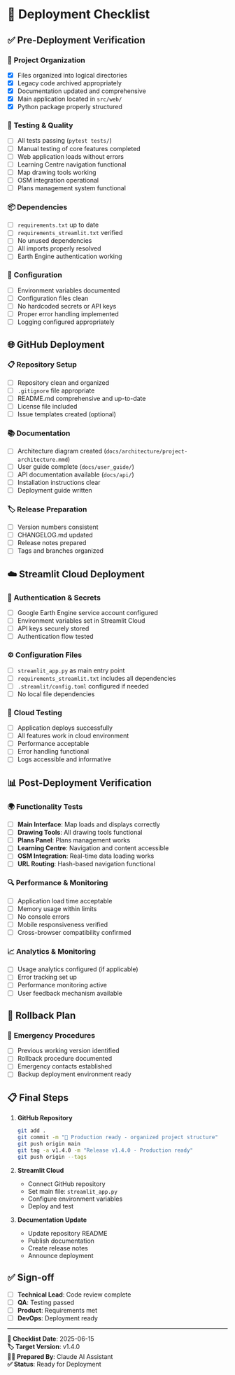 # 🚀 Deployment Checklist

## ✅ Pre-Deployment Verification

### 📁 **Project Organization**
- [x] Files organized into logical directories
- [x] Legacy code archived appropriately
- [x] Documentation updated and comprehensive
- [x] Main application located in `src/web/`
- [x] Python package properly structured

### 🧪 **Testing & Quality**
- [ ] All tests passing (`pytest tests/`)
- [ ] Manual testing of core features completed
- [ ] Web application loads without errors
- [ ] Learning Centre navigation functional
- [ ] Map drawing tools working
- [ ] OSM integration operational
- [ ] Plans management system functional

### 📦 **Dependencies**
- [ ] `requirements.txt` up to date
- [ ] `requirements_streamlit.txt` verified
- [ ] No unused dependencies
- [ ] All imports properly resolved
- [ ] Earth Engine authentication working

### 🔧 **Configuration**
- [ ] Environment variables documented
- [ ] Configuration files clean
- [ ] No hardcoded secrets or API keys
- [ ] Proper error handling implemented
- [ ] Logging configured appropriately

## 🌐 GitHub Deployment

### 📋 **Repository Setup**
- [ ] Repository clean and organized
- [ ] `.gitignore` file appropriate
- [ ] README.md comprehensive and up-to-date
- [ ] License file included
- [ ] Issue templates created (optional)

### 📚 **Documentation**
- [ ] Architecture diagram created (`docs/architecture/project-architecture.mmd`)
- [ ] User guide complete (`docs/user_guide/`)
- [ ] API documentation available (`docs/api/`)
- [ ] Installation instructions clear
- [ ] Deployment guide written

### 🏷️ **Release Preparation**
- [ ] Version numbers consistent
- [ ] CHANGELOG.md updated
- [ ] Release notes prepared
- [ ] Tags and branches organized

## ☁️ Streamlit Cloud Deployment

### 🔐 **Authentication & Secrets**
- [ ] Google Earth Engine service account configured
- [ ] Environment variables set in Streamlit Cloud
- [ ] API keys securely stored
- [ ] Authentication flow tested

### ⚙️ **Configuration Files**
- [ ] `streamlit_app.py` as main entry point
- [ ] `requirements_streamlit.txt` includes all dependencies
- [ ] `.streamlit/config.toml` configured if needed
- [ ] No local file dependencies

### 🧪 **Cloud Testing**
- [ ] Application deploys successfully
- [ ] All features work in cloud environment
- [ ] Performance acceptable
- [ ] Error handling functional
- [ ] Logs accessible and informative

## 📊 **Post-Deployment Verification**

### 🌍 **Functionality Tests**
- [ ] **Main Interface**: Map loads and displays correctly
- [ ] **Drawing Tools**: All drawing tools functional
- [ ] **Plans Panel**: Plans management works
- [ ] **Learning Centre**: Navigation and content accessible
- [ ] **OSM Integration**: Real-time data loading works
- [ ] **URL Routing**: Hash-based navigation functional

### 🔍 **Performance & Monitoring**
- [ ] Application load time acceptable
- [ ] Memory usage within limits
- [ ] No console errors
- [ ] Mobile responsiveness verified
- [ ] Cross-browser compatibility confirmed

### 📈 **Analytics & Monitoring**
- [ ] Usage analytics configured (if applicable)
- [ ] Error tracking set up
- [ ] Performance monitoring active
- [ ] User feedback mechanism available

## 🚨 **Rollback Plan**

### 🔄 **Emergency Procedures**
- [ ] Previous working version identified
- [ ] Rollback procedure documented
- [ ] Emergency contacts established
- [ ] Backup deployment environment ready

## 📋 **Final Steps**

1. **GitHub Repository**
   ```bash
   git add .
   git commit -m "🚀 Production ready - organized project structure"
   git push origin main
   git tag -a v1.4.0 -m "Release v1.4.0 - Production ready"
   git push origin --tags
   ```

2. **Streamlit Cloud**
   - Connect GitHub repository
   - Set main file: `streamlit_app.py`
   - Configure environment variables
   - Deploy and test

3. **Documentation Update**
   - Update repository README
   - Publish documentation
   - Create release notes
   - Announce deployment

## ✅ **Sign-off**

- [ ] **Technical Lead**: Code review complete
- [ ] **QA**: Testing passed
- [ ] **Product**: Requirements met
- [ ] **DevOps**: Deployment ready

---

**📅 Checklist Date**: 2025-06-15  
**🏷️ Target Version**: v1.4.0  
**👨‍💻 Prepared By**: Claude AI Assistant  
**✅ Status**: Ready for Deployment